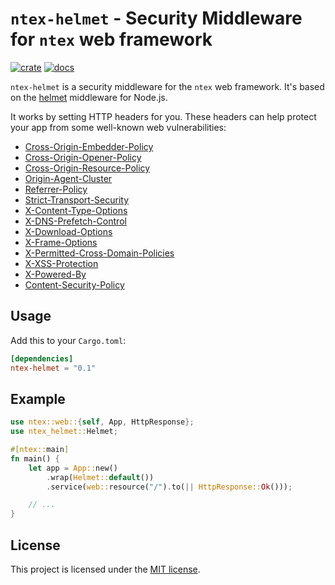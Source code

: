 # `ntex-helmet` - Security Middleware for `ntex` web framework

[![crate](https://img.shields.io/crates/v/ntex-helmet.svg)](https://crates.io/crates/ntex-helmet)
[![docs](https://docs.rs/ntex-helmet/badge.svg)](https://docs.rs/ntex-helmet)

`ntex-helmet` is a security middleware for the `ntex` web framework. It's based on the [helmet](https://helmetjs.github.io/) middleware for Node.js.

It works by setting HTTP headers for you. These headers can help protect your app from some well-known web vulnerabilities:

- [Cross-Origin-Embedder-Policy](https://developer.mozilla.org/en-US/docs/Web/HTTP/Headers/Cross-Origin-Embedder-Policy)
- [Cross-Origin-Opener-Policy](https://developer.mozilla.org/en-US/docs/Web/HTTP/Headers/Cross-Origin-Opener-Policy)
- [Cross-Origin-Resource-Policy](https://developer.mozilla.org/en-US/docs/Web/HTTP/Headers/Cross-Origin-Resource-Policy)
- [Origin-Agent-Cluster](https://developer.mozilla.org/en-US/docs/Web/HTTP/Headers/Origin-Agent-Cluster)
- [Referrer-Policy](https://developer.mozilla.org/en-US/docs/Web/HTTP/Headers/Referrer-Policy)
- [Strict-Transport-Security](https://developer.mozilla.org/en-US/docs/Web/HTTP/Headers/Strict-Transport-Security)
- [X-Content-Type-Options](https://developer.mozilla.org/en-US/docs/Web/HTTP/Headers/X-Content-Type-Options)
- [X-DNS-Prefetch-Control](https://developer.mozilla.org/en-US/docs/Web/HTTP/Headers/X-DNS-Prefetch-Control)
- [X-Download-Options](<https://docs.microsoft.com/en-us/previous-versions/windows/internet-explorer/ie-developer/compatibility/ms537628(v=vs.85)?redirectedfrom=MSDN>)
- [X-Frame-Options](https://developer.mozilla.org/en-US/docs/Web/HTTP/Headers/X-Frame-Options)
- [X-Permitted-Cross-Domain-Policies](https://developer.mozilla.org/en-US/docs/Web/HTTP/Headers/X-Permitted-Cross-Domain-Policies)
- [X-XSS-Protection](https://developer.mozilla.org/en-US/docs/Web/HTTP/Headers/X-XSS-Protection)
- [X-Powered-By](https://developer.mozilla.org/en-US/docs/Web/HTTP/Headers/X-Powered-By)
- [Content-Security-Policy](https://developer.mozilla.org/en-US/docs/Web/HTTP/Headers/Content-Security-Policy)

## Usage

Add this to your `Cargo.toml`:

```toml
[dependencies]
ntex-helmet = "0.1"
```

## Example

```rust
use ntex::web::{self, App, HttpResponse};
use ntex_helmet::Helmet;

#[ntex::main]
fn main() {
    let app = App::new()
        .wrap(Helmet::default())
        .service(web::resource("/").to(|| HttpResponse::Ok()));

    // ...
}
```

## License

This project is licensed under the [MIT license](LICENSE).
